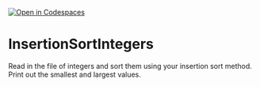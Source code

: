 [![Open in Codespaces](https://classroom.github.com/assets/launch-codespace-2972f46106e565e64193e422d61a12cf1da4916b45550586e14ef0a7c637dd04.svg)](https://classroom.github.com/open-in-codespaces?assignment_repo_id=15666933)
# InsertionSortIntegers
Read in the file of integers and sort them using your insertion sort method. Print out the smallest and largest values.
